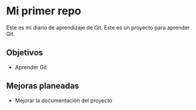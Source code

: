 # Mi primer repo
Este es mi diario de aprendizaje de Git.
Este es un proyecto para aprender Git.
## Objetivos
- Aprender Git
## Mejoras planeadas
- Mejorar la documentaciòn del proyecto
